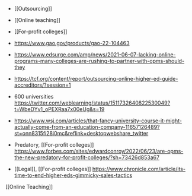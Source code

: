   - [[Outsourcing]]
  - [[Online teaching]]
  - [[For-profit colleges]]

  - https://www.gao.gov/products/gao-22-104463

  - https://www.edsurge.com/amp/news/2021-06-07-lacking-online-programs-many-colleges-are-rushing-to-partner-with-opms-should-they
  - https://tcf.org/content/report/outsourcing-online-higher-ed-guide-accreditors/?session=1

  - 600 universities
    https://twitter.com/weblearning/status/1511732640822530049?t=WbeDYv1_oPEXRaa7x00eUg&s=19

  - https://www.wsj.com/articles/that-fancy-university-course-it-might-actually-come-from-an-education-company-11657126489?st=onn8315fi28i0mc&reflink=desktopwebshare_twitter

  - Predatory, [[For-profit colleges]]
    https://www.forbes.com/sites/edwardconroy/2022/06/23/are-opms-the-new-predatory-for-profit-colleges/?sh=73426d853a67

  - [[Legal]],  [[For-profit colleges]]
    https://www.chronicle.com/article/its-time-to-end-higher-eds-gimmicky-sales-tactics

[[Online Teaching]]